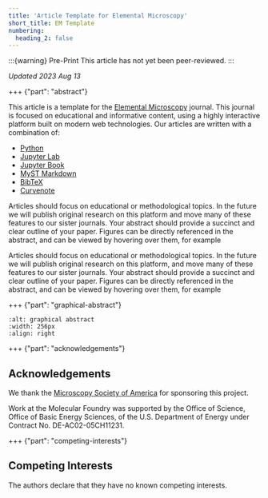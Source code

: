 ```yaml
---
title: 'Article Template for Elemental Microscopy'
short_title: EM Template
numbering:
  heading_2: false
---
```


:::{warning} Pre-Print
This article has not yet been peer-reviewed.
:::

_Updated 2023 Aug 13_

+++ {"part": "abstract"}

This article is a template for the [Elemental Microscopy](http://www.elementalmicroscopy.com/) journal. This journal is focused on educational and informative content, using a highly interactive platform built on modern web technologies. Our articles are written with a combination of:

- [Python](https://www.python.org)
- [Jupyter Lab](https://jupyter.org)
- [Jupyter Book](https://jupyterbook.org)
- [MyST Markdown](https://mystmd.org)
- [BibTeX](https://mystmd.org/guide/citations#including-bibtex)
- [Curvenote](https://curvenote.com)

Articles should focus on educational or methodological topics. In the future we will publish original research on this platform and move many of these features to our sister journals. Your abstract should provide a succinct and clear outline of your paper. Figures can be directly referenced in the abstract, and can be viewed by hovering over them, for example

Articles should focus on educational or methodological topics. In the future we will publish original research on this platform, and move many of these features to our sister journals. Your abstract should provide a succinct and clear outline of your paper. Figures can be directly referenced in the abstract, and can be viewed by hovering over them, for example

+++ {"part": "graphical-abstract"}

```{image} /figures/graphical_abstract.png
:alt: graphical abstract
:width: 256px
:align: right
```

+++ {"part": "acknowledgements"}

## Acknowledgements

We thank the [Microscopy Society of America](https://www.microscopy.org/) for sponsoring this project.

Work at the Molecular Foundry was supported by the Office of Science, Office of Basic Energy Sciences, of the U.S. Department of Energy under Contract No. DE-AC02-05CH11231.

+++ {"part": "competing-interests"}

## Competing Interests

The authors declare that they have no known competing interests.
